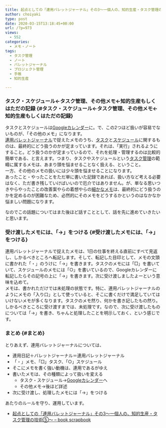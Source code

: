 ```yaml
---
title: 起点としての「連用バレットジャーナル」その3〜一個人の、知的生産・タスク管理の技術⑤〜
author: choiyaki
type: post
date: 2020-03-15T13:18:45+00:00
url: /?p=973
views:
  - 552
categories:
  - メモ・ノート
tags:
  - タスク管理
  - ノート
  - バレットジャーナル
  - プロジェクト管理
  - 手帳
  - 知的生産

---
```

### タスク・スケジュール←タスク管理、その他メモ←知的生産もしくはただの記録 {#タスク・スケジュール←タスク管理、その他メモ←知的生産もしくはただの記録}

タスクとスケジュールは[Googleカレンダー][1]に。で、この2つほど扱いが容易でないものが、「その他のメモ」になります。  
[連用バレットジャーナル][2]で捉えたメモのうち、[タスク][3]と[スケジュール][4]に関するものは、最終的にどう扱うのかが定まっています。それは、「実行」されるようにすること。どう扱うのかが定まっているので、それを処理・管理するのは比較的簡単である、と言えます。つまり、タスクやスケジュールという[タスク管理][5]の範疇に属するメモは、あまり頭を悩ませることなく扱える、ということ。  
一方、その他のメモの扱いには少々頭を悩ませることになります。  
あったこと・やったことをただ単に書いた記録であれば、扱い方など考える必要はなく、ただ書き残していけばいいので厄介ではありません。が、単なる思いつきやらやったことの改善案やらの着想やらの[細かなメモ][6]は、最終的にどう扱うのかを定めるのが困難なため、必然的にそのメモをどうするかというのはなかなか悩ましい問題になります。

なのでこの話題についてはまた後ほど話すこととして、話を先に進めていきたいと思います。

### 受け渡したメモには、「→」をつける {#受け渡したメモには、「→」をつける}

連用バレットジャーナルで捉えたメモは、1日の仕事を終える直前にすべて見返し、しかるべきところへ転記します。そして、転記した目印として、メモの文頭に書かれた「・」のうけに「→」を書きます。タスクのメモには「□」を書いていて、スケジュールのメモには「○」を書いているので、Googleカレンダーに転記したらその記号の上に「→」を書きます。次に受け渡しましたよーという意味を込めて。  
メモは、書かれただけでは未処理の状態です。特に、連用バレットジャーナルのようにメモの「入り口」として使っていると、そこに書くだけで満足していてはいけないメモが多くなります。タスクのメモ然り、何かを書き記したもの然り。しかるべきところに受け渡すまでは、未処理です。なので、次に受け渡したものについては「→」を書き、ちゃんと処理したことを明示しておく、という感じです。

### まとめ {#まとめ}

とりあえず、連用バレットジャーナルについては、

  * 連用日記＋バレットジャーナル＝連用バレットジャーナル
  * 「・」メモ、「□」タスク、「○」スケジュール
  * そこにメモを書く強い動機は、連用であるがゆえ
  * 書いたメモは、その種類によって扱いを変える 
      * タスク・スケジュール→[Googleカレンダー][1]へ
      * その他メモ→後ほど詳述
  * 次に受け渡し、処理したメモには「→」をつける

あたりのルールを守り、運用しています。

  * [起点としての「連用バレットジャーナル」その3〜一個人の、知的生産・タスク管理の技術⑤〜 &#8211; book scrapbook][7]

 [1]: https://scrapbox.io/choiyaki-hondana/Google%E3%82%AB%E3%83%AC%E3%83%B3%E3%83%80%E3%83%BC
 [2]: https://scrapbox.io/choiyaki-hondana/%E9%80%A3%E7%94%A8%E3%83%90%E3%83%AC%E3%83%83%E3%83%88%E3%82%B8%E3%83%A3%E3%83%BC%E3%83%8A%E3%83%AB
 [3]: https://scrapbox.io/choiyaki-hondana/%E3%82%BF%E3%82%B9%E3%82%AF
 [4]: https://scrapbox.io/choiyaki-hondana/%E3%82%B9%E3%82%B1%E3%82%B8%E3%83%A5%E3%83%BC%E3%83%AB
 [5]: https://scrapbox.io/choiyaki-hondana/%E3%82%BF%E3%82%B9%E3%82%AF%E7%AE%A1%E7%90%86
 [6]: https://scrapbox.io/choiyaki-hondana/%E7%B4%B0%E3%81%8B%E3%81%AA%E3%83%A1%E3%83%A2
 [7]: https://scrapbox.io/choiyaki-hondana/%E8%B5%B7%E7%82%B9%E3%81%A8%E3%81%97%E3%81%A6%E3%81%AE%E3%80%8C%E9%80%A3%E7%94%A8%E3%83%90%E3%83%AC%E3%83%83%E3%83%88%E3%82%B8%E3%83%A3%E3%83%BC%E3%83%8A%E3%83%AB%E3%80%8D%E3%81%9D%E3%81%AE3%E3%80%9C%E4%B8%80%E5%80%8B%E4%BA%BA%E3%81%AE%E3%80%81%E7%9F%A5%E7%9A%84%E7%94%9F%E7%94%A3%E3%83%BB%E3%82%BF%E3%82%B9%E3%82%AF%E7%AE%A1%E7%90%86%E3%81%AE%E6%8A%80%E8%A1%93%E2%91%A4%E3%80%9C